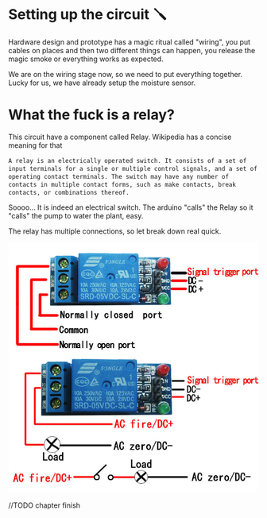 # Setting up the circuit 🪛

Hardware design and prototype has a magic ritual called "wiring", you put cables on places and then two different things can happen, you release the magic smoke or everything works as expected.

We are on the wiring stage now, so we need to put everything together. Lucky for us, we have already setup the moisture sensor.

# What the fuck is a relay?

This circuit have a component called Relay. Wikipedia has a concise meaning for that

```text
A relay is an electrically operated switch. It consists of a set of input terminals for a single or multiple control signals, and a set of operating contact terminals. The switch may have any number of contacts in multiple contact forms, such as make contacts, break contacts, or combinations thereof. 
```

Soooo... It is indeed an electrical switch. The arduino "calls" the Relay so it "calls" the pump to water the plant, easy.

The relay has multiple connections, so let break down real quick.

![](../images/RelayExplanation.jpg)

//TODO chapter finish